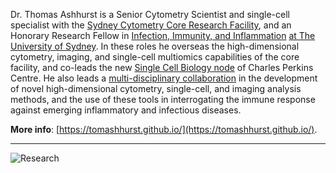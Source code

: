 Dr. Thomas Ashhurst is a Senior Cytometry Scientist and single-cell specialist with the 
<a href="https://sydneycytometry.org.au">Sydney Cytometry Core Research Facility</a>, 
and an Honorary Research Fellow in 
<a href="https://www.sydney.edu.au/medicine-health/schools/sydney-medical-school/discipline-of-infectious-diseases-and-immunology.html">Infection, Immunity, and Inflammation</a> 
<a href="https://www.sydney.edu.au/">at The University of Sydney</a>.
In these roles he overseas the high-dimensional cytometry, imaging, and single-cell multiomics capabilities of the core facility, and co-leads the new <a href="https://www.sydney.edu.au/charles-perkins-centre/our-research/current-research/integrative-systems-and-modelling/single-cell-biology.html">Single Cell Biology node</a> of Charles Perkins Centre. He also leads a <a href="https://immunedynamics.github.io">multi-disciplinary collaboration</a> in the development of novel high-dimensional cytometry, single-cell, and imaging analysis methods, and the use of these tools in interrogating the immune response against emerging inflammatory and infectious diseases.

**More info**: [https://tomashhurst.github.io/](https://tomashhurst.github.io/).

---

![Research](https://raw.githubusercontent.com/tomashhurst/tomashhurst.github.io/master/images/Research.png)
